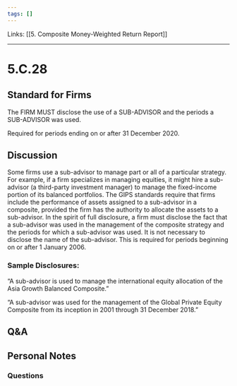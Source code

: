 ```yaml
---
tags: []
---
```

Links: [[5. Composite Money-Weighted Return Report]]
___
# 5.C.28
## Standard for Firms
The FIRM MUST disclose the use of a SUB-ADVISOR and the periods a SUB-ADVISOR was used.

Required for periods ending on or after 31 December 2020.
## Discussion
Some firms use a sub-advisor to manage part or all of a particular strategy. For example, if a firm specializes in managing equities, it might hire a sub-advisor (a third-party investment manager) to manage the fixed-income portion of its balanced portfolios. The GIPS standards require that firms include the performance of assets assigned to a sub-advisor in a composite, provided the firm has the authority to allocate the assets to a sub-advisor. In the spirit of full disclosure, a firm must disclose the fact that a sub-advisor was used in the management of the composite strategy and the periods for which a sub-advisor was used. It is not necessary to disclose the name of the sub-advisor. This is required for periods beginning on or after 1 January 2006.
### Sample Disclosures:
“A sub-advisor is used to manage the international equity allocation of the Asia Growth Balanced Composite.”

“A sub-advisor was used for the management of the Global Private Equity Composite from its inception in 2001 through 31 December 2018.”
## Q&A

## Personal Notes

### Questions